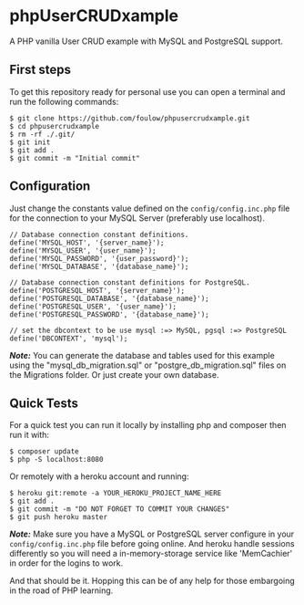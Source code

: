 # phpUserCRUDxample
A PHP vanilla User CRUD example with MySQL and PostgreSQL support.

## First steps
To get this repository ready for personal use you can open a terminal and run the following commands:

    $ git clone https://github.com/foulow/phpusercrudxample.git
    $ cd phpusercrudxample
    $ rm -rf ./.git/
    $ git init
    $ git add .
    $ git commit -m "Initial commit"


## Configuration
Just change the constants value defined on the `config/config.inc.php` file for the connection to your MySQL Server (preferably use localhost).<br>

    // Database connection constant definitions.
    define('MYSQL_HOST', '{server_name}');
    define('MYSQL_USER', '{user_name}');
    define('MYSQL_PASSWORD', '{user_password}');
    define('MYSQL_DATABASE', '{database_name}');

    // Database connection constant definitions for PostgreSQL.
    define('POSTGRESQL_HOST', '{server_name}');
    define('POSTGRESQL_DATABASE', '{database_name}');
    define('POSTGRESQL_USER', '{user_name}');
    define('POSTGRESQL_PASSWORD', '{database_name}');

    // set the dbcontext to be use mysql :=> MySQL, pgsql :=> PostgreSQL
    define('DBCONTEXT', 'mysql');

***Note:*** You can generate the database and tables used for this example using the "mysql_db_migration.sql" or "postgre_db_migration.sql" files on the Migrations folder. Or just create your own database. 


## Quick Tests
For a quick test you can run it locally by installing php and composer then run it with:
<br>

    $ composer update
    $ php -S localhost:8080

Or remotely with a heroku account and running:

    $ heroku git:remote -a YOUR_HEROKU_PROJECT_NAME_HERE
    $ git add .
    $ git commit -m "DO NOT FORGET TO COMMIT YOUR CHANGES"
    $ git push heroku master

***Note:*** Make sure you have a MySQL or PostgreSQL server configure in your `config/config.inc.php` file before going online. And heroku handle sessions differently so you will need a in-memory-storage service like 'MemCachier' in order for the logins to work.

And that should be it. Hopping this can be of any help for those embargoing in the road of PHP learning.
